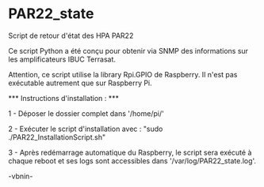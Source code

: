 # PAR22_state
Script de retour d'état des HPA PAR22

Ce script Python a été conçu pour obtenir via SNMP des informations sur les amplificateurs IBUC Terrasat.

Attention, ce script utilise la library Rpi.GPIO de Raspberry. Il n'est pas exécutable autrement que sur Raspberry Pi.

*** Instructions d'installation : ***

1 - Déposer le dossier complet dans '/home/pi/'

2 - Exécuter le script d'installation avec : "sudo ./PAR22_InstallationScript.sh"

3 - Après redémarrage automatique du Raspberry, le script sera exécuté à chaque reboot et ses logs sont accessibles dans '/var/log/PAR22_state.log'.

-vbnin-
